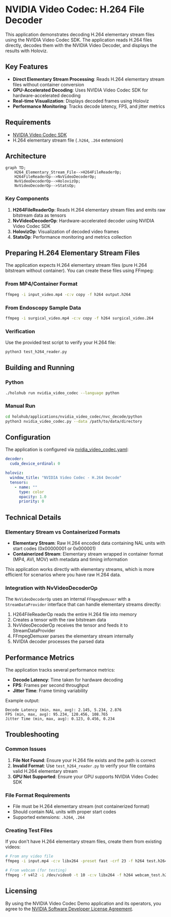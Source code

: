 # NVIDIA Video Codec: H.264 File Decoder

This application demonstrates decoding H.264 elementary stream files using the NVIDIA Video Codec SDK. The application reads H.264 files directly, decodes them with the NVIDIA Video Decoder, and displays the results with Holoviz.

## Key Features

- **Direct Elementary Stream Processing**: Reads H.264 elementary stream files without container conversion
- **GPU-Accelerated Decoding**: Uses NVIDIA Video Codec SDK for hardware-accelerated decoding
- **Real-time Visualization**: Displays decoded frames using Holoviz
- **Performance Monitoring**: Tracks decode latency, FPS, and jitter metrics

## Requirements

- [NVIDIA Video Codec SDK](https://developer.nvidia.com/video-codec-sdk)
- H.264 elementary stream file (`.h264`, `.264` extension)

## Architecture

```mermaid
graph TD;
    H264_Elementary_Stream_File-->H264FileReaderOp;
    H264FileReaderOp-->NvVideoDecoderOp;
    NvVideoDecoderOp-->HolovizOp;
    NvVideoDecoderOp-->StatsOp;
```

### Key Components

1. **H264FileReaderOp**: Reads H.264 elementary stream files and emits raw bitstream data as tensors
2. **NvVideoDecoderOp**: Hardware-accelerated decoder using NVIDIA Video Codec SDK
3. **HolovizOp**: Visualization of decoded video frames
4. **StatsOp**: Performance monitoring and metrics collection

## Preparing H.264 Elementary Stream Files

The application expects H.264 elementary stream files (pure H.264 bitstream without container). You can create these files using FFmpeg:

### From MP4/Container Format
```bash
ffmpeg -i input_video.mp4 -c:v copy -f h264 output.h264
```

### From Endoscopy Sample Data
```bash
ffmpeg -i surgical_video.mp4 -c:v copy -f h264 surgical_video.264
```

### Verification
Use the provided test script to verify your H.264 file:
```bash
python3 test_h264_reader.py
```

## Building and Running

### Python
```bash
./holohub run nvidia_video_codec --language python
```

### Manual Run
```bash
cd holohub/applications/nvidia_video_codec/nvc_decode/python
python3 nvidia_video_codec.py --data /path/to/data/directory
```

## Configuration

The application is configured via [nvidia_video_codec.yaml](./nvidia_video_codec.yaml):

```yaml
decoder:
  cuda_device_ordinal: 0

holoviz:
  window_title: "NVIDIA Video Codec - H.264 Decode"
  tensors:
    - name: ""
      type: color
      opacity: 1.0
      priority: 0
```

## Technical Details

### Elementary Stream vs Containerized Formats

- **Elementary Stream**: Raw H.264 encoded data containing NAL units with start codes (0x00000001 or 0x000001)
- **Containerized Stream**: Elementary stream wrapped in container format (MP4, AVI, MOV) with metadata and timing information

This application works directly with elementary streams, which is more efficient for scenarios where you have raw H.264 data.

### Integration with NvVideoDecoderOp

The `NvVideoDecoderOp` uses an internal `FFmpegDemuxer` with a `StreamDataProvider` interface that can handle elementary streams directly:

1. H264FileReaderOp reads the entire H.264 file into memory
2. Creates a tensor with the raw bitstream data
3. NvVideoDecoderOp receives the tensor and feeds it to StreamDataProvider
4. FFmpegDemuxer parses the elementary stream internally
5. NVIDIA decoder processes the parsed data

## Performance Metrics

The application tracks several performance metrics:

- **Decode Latency**: Time taken for hardware decoding
- **FPS**: Frames per second throughput
- **Jitter Time**: Frame timing variability

Example output:
```
Decode Latency (min, max, avg): 2.145, 5.234, 2.876
FPS (min, max, avg): 95.234, 120.456, 108.765
Jitter Time (min, max, avg): 0.123, 0.456, 0.234
```

## Troubleshooting

### Common Issues

1. **File Not Found**: Ensure your H.264 file exists and the path is correct
2. **Invalid Format**: Use `test_h264_reader.py` to verify your file contains valid H.264 elementary stream
3. **GPU Not Supported**: Ensure your GPU supports NVIDIA Video Codec SDK

### File Format Requirements

- File must be H.264 elementary stream (not containerized format)
- Should contain NAL units with proper start codes
- Supported extensions: `.h264`, `.264`

### Creating Test Files

If you don't have H.264 elementary stream files, create them from existing videos:

```bash
# From any video file
ffmpeg -i input.mp4 -c:v libx264 -preset fast -crf 23 -f h264 test.h264

# From webcam (for testing)
ffmpeg -f v4l2 -i /dev/video0 -t 10 -c:v libx264 -f h264 webcam_test.h264
```

## Licensing

By using the NVIDIA Video Codec Demo application and its operators, you agree to the [NVIDIA Software Developer License Agreement](https://developer.nvidia.com/designworks/sdk-samples-tools-software-license-agreement).